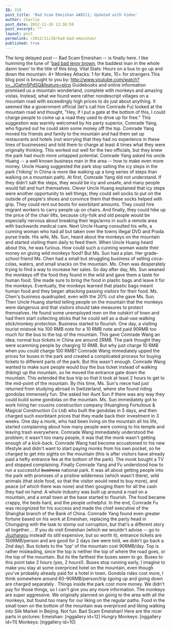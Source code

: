 ```yaml
---
ID: 319
post_title: 'Bad Scam Emeishan &#8211; Updated with Video'
author: Charlie
post_date: 2012-11-28 13:36:58
post_excerpt: ""
layout: post
permalink: /2012/11/28/bad-bad-emeishan/
published: true
---
```

The long delayed post -- Bad Scam Emeishan -- is finally here. I like humming the tune of '<a title="Bad bad leroy brown on youtube" href="http://www.youtube.com/watch?v=QvwDohEEQ1E" target="_blank">bad bad leroy brown</a>, the baddest man in the whole damn town' to the title of this blog. Vital Stats: Hours on a bus to go up and down the mountain: 4+ Monkey Attacks: 1 for Kate, 10+ for strangers This blog post is brought to you by: http://www.youtube.com/watch?v=_JOafm5PdSQ&feature=plcp Guidebooks and online information promised us a mountain wonderland, complete with monkeys and amazing vistas. Instead, what we found were rather nondescript villages on a mountain road with exceedingly high prices to do just about anything. It seemed like a government official (let's call him Comrade Fu) looked at the mountain road and thought, "Hey, if I put a gate at the bottom of this, I could charge people to come up a road they used to drive up for free." This suggestion was warmly welcomed by his party superior, Comrade Yang, who figured out he could skim some money off the top. Comrade Yang moved his friends and family to the mountain and had them set up restaurants and hotels (not worrying that they had no experience in these lines of businesses) and told them to charge at least 4 times what they were originally thinking. This worked out well for the two officials, but they knew the park had much more untapped potential. Comrade Yang asked his uncle Huang -- a well known business man in the area -- how to make even more money. Uncle Huang suggested the park stop salting the icy steps in the park ('hiking' in China is more like walking up a long series of steps than walking on a mountain path). At first, Comrade Yang did not understand. If they didn't salt the steps, they would be icy and unsafe, and many people would fall and hurt themselves. Clever Uncle Huang explained that icy steps were another opportunity to sell things; they could sell socks to put on the outside of people's shoes and convince them that these socks helped with grip. They could rent out boots for exorbitant amounts. They could hire migrant workers to carry people up on chairs. And finally, they could hike up the price of the chair lifts, because city-folk and old people would be especially nervous about breaking their legs/arms in such a remote area with backwards medical care. Next Uncle Huang consulted his wife, a cunning woman who had all but taken over the towns illegal DVD and Prada purse trade. His wife, Ms. Sun, heard about the monkeys on the mountain and started visiting them daily to feed them. When Uncle Huang heard about this, he was furious. How could such a cunning woman waste their money on giving wild monkeys food? But Ms. Sun had a plan. Her grade-school friend Ms. Chen had a small but struggling business of selling coca-colas, waters, and small snacks on the mountain. Ms. Chen was desperately trying to find a way to increase her sales. So day after day, Ms. Sun weaned the monkeys off the food they found in the wild and gave them a taste for human food. She made sure to bring the food in plastic bags and leave it for the monkeys. Eventually, the monkeys learned that plastic bags meant human food and they began attacking passing visitors for their food. Ms. Chen's business quadrupled, even with the 20% cut she gave Ms. Sun. Then Uncle Huang started telling people on the mountain that the monkeys were dangerous and that visitors should take measures to protect themselves. He found some unemployed men on the outskirt of town and had them start collecting sticks that he could sell as a dual-use walking stick/monkey protection. Business started to flourish. One day, a visiting tourist mistook his 100 RMB note for a 10 RMB note and paid 90RMB too much for the bus to the top of the mountain. This gave Comrade Wang an idea; normal bus tickets in China are around 2RMB. The park thought they were scamming people by charging 10 RMB. But why just charge 10 RMB when you could charge 100 RMB? Comrade Wang immediately upped the prices for buses in the park and created a complicated process for buying tickets to different parts of the park. But this wasn't enough. Comrade Wang wanted to make sure people would buy the bus ticket instead of walking (hiking) up the mountain, so he moved the entrance gate down the mountain. This extended the bus trip so that it took at least 2 hours to get to the mid-point of the mountain. By this time, Ms. Sun's niece had just returned from studying abroad in Switzerland, where she found riding gondolas immensely fun. She asked her Aunt Sun if there was any way they could build some gondolas on the mountain. Ms. Sun immediately got to work hiring her cousins construction company (Huanglong Fortuitous & Magical Construction Co Ltd) who built the gondolas in 5 days, and then charged such exorbitant prices that they made back their investment in 3 weeks. One day a monk, who had been living on the mountain all his life, started complaining about how many people were coming to his temple and leaving trash everywhere. Comrade Wang immediately understood the problem; it wasn't too many people, it was that the monk wasn't getting enough of a kick-back. Comrade Wang had become accustomed to his new lifestyle and didn't want to start paying monks from his own pocket, so he charged to get into sights on the mountain (this is after visitors have already paid a hefty entrance fee at the bottom of the park). The monk bought a TV and stopped complaining. Finally Comrade Yang and Fu understood how to run a successful <del>business</del> national park. It was all about getting people into the park with promises of a pristine wilderness (which wasn't there), wild animals (that stole food, so that the visitor would need to buy more), and peace (of which there was none) and then gouging them for all the cash they had on hand. A whole industry was built up around a road on a mountain, and a small town at the base started to flourish. The food became crappy, the beds hard, and the people unhelpful. In the end, Comrade Fu was recognized for his success and made the chief executive of the Shanghai branch of the Bank of China. Comrade Yang found even greater fortune based on his work at Emeishan, replacing the party head in Chongqing with the task to stomp out corruption, but that's a different story all together.... If you do visit Emeishan (which we wouldn't advise -- go to [Jiuzhaigou][1] instead! its still expensive, but so worth it), entrance tickets are 150RMB/person and are good for 2 days (we were told, we didn't go back a 2nd day). Bus tickets to the 'top' of the mountain cost 90RMB/day. Top is rather misleading, since the top is neither the top of where the road goes, or the top of the mountain. But its the farthest the buses seem to go. Buses to this point take 2 hours (yes, 2 hours!). Buses stop running early, I imagine to make you stay at some overpriced hotel on the mountain, even though you've probably already paid for a hotel in town. Gondola rides cost more, I think somewhere around 60-90RMB/person/trip (going up and going down are charged separately . Things inside the park cost more money. We didn't pay for those things, so I can't give you any more information. The monkeys are super aggressive. We originally planned on going to the area with all the monkeys, but found too many for our liking on the regular paths. Food in the small town on the bottom of the mountain was overpriced and liking walking into Silk Market in Beijing. Not fun. Bad Scam Emeishan! Here are the nicer parts in pictures: Emeishan: [nggallery id=12] Hungry Monkeys: [nggallery id=11] Monkeys: [nggallery id=10]

 [1]: http://biking2paradise.com/2012/11/23/big-skies-blue-lakes-jiuzhaigou/ "Big Skies, Blue Lakes: Jiuzhaigou"